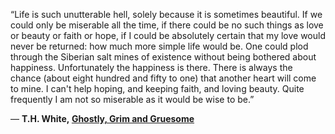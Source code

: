 ---
---
“Life is such unutterable hell, solely because it is sometimes beautiful. If we could only be miserable all the time, if there could be no such things as love or beauty or faith or hope, if I could be absolutely certain that my love would never be returned: how much more simple life would be. One could plod through the Siberian salt mines of existence without being bothered about happiness. Unfortunately the happiness is there. There is always the chance (about eight hundred and fifty to one) that another heart will come to mine. I can't help hoping, and keeping faith, and loving beauty. Quite frequently I am not so miserable as it would be wise to be.”

― **T.H. White, [Ghostly, Grim and Gruesome](https://www.goodreads.com/work/quotes/3887853)**
